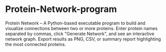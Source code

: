 # Protein-Network-program
Protein Network – A Python-based executable program to build and visualize connections between two or more proteins. Enter protein names separated by commas, click "Generate Network", and see an interactive network graph. Export results as PNG, CSV, or summary report highlighting the most connected proteins.
